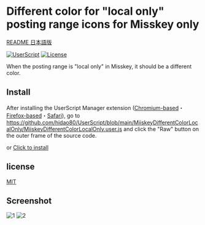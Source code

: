 # Different color for "local only" posting range icons for Misskey only

[README 日本語版](./README_ja.md)

[![UserScript](https://img.shields.io/badge/Framework-UserScript-blue.svg)](https://en.wikipedia.org/wiki/Userscript)
[![License](https://img.shields.io/github/license/hidao80/UserScript)](/LICENSE)

When the posting range is "local only" in Misskey, it should be a different color.

## Install

After installing the UserScript Manager extension ([Chromium-based](https://chrome.google.com/webstore/detail/tampermonkey/dhdgffkkebhmkfjojejmpbldmpobfkfo)・[Firefox-based](https://addons.mozilla.org/en-US/firefox/addon/tampermonkey/)・[Safari](https://apps.apple.com/us/app/userscripts/id1463298887)), go to https://github.com/hidao80/UserScript/blob/main/MiiskeyDifferentColorLocalOnly/MiiskeyDifferentColorLocalOnly.user.js and click the "Raw" button on the outer frame of the source code.

or [Click to install](https://github.com/hidao80/UserScript/raw/main/MiiskeyDifferentColorLocalOnly/MiiskeyDifferentColorLocalOnly.user.js)

## license

[MIT](/LICENSE)

## Screenshot

![1](https://user-images.githubusercontent.com/8155294/218248367-6fd9babe-f2bb-4000-a405-fc804cf8fe2e.png)
![2](https://user-images.githubusercontent.com/8155294/218248273-696ed451-4b2d-4fad-bf40-7a638f2a256b.png)
